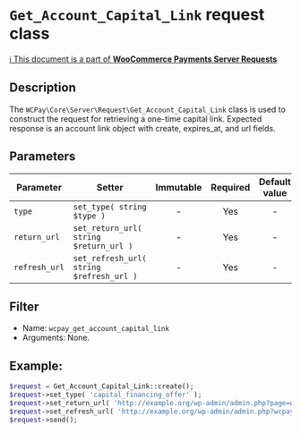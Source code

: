 # `Get_Account_Capital_Link` request class

[ℹ️ This document is a part of __WooCommerce Payments Server Requests__](../README.md)

## Description

The `WCPay\Core\Server\Request\Get_Account_Capital_Link` class is used to construct the request for retrieving a one-time capital link. 
Expected response is an account link object with create, expires_at, and url fields.

## Parameters

| Parameter         | Setter                                   | Immutable | Required | Default value |
|-------------------|------------------------------------------|:---------:|:--------:|:-------------:|
| `type`            | `set_type( string $type )`               |     -     |   Yes    |       -       |
| `return_url`      | `set_return_url( string $return_url )`   |     -     |   Yes    |       -       |
| `refresh_url`     | `set_refresh_url( string $refresh_url )` |     -     |   Yes    |       -       |


## Filter
- Name: `wcpay_get_account_capital_link`
- Arguments: None.

## Example:

```php
$request = Get_Account_Capital_Link::create();
$request->set_type( 'capital_financing_offer' );
$request->set_return_url( 'http://example.org/wp-admin/admin.php?page=wc-admin&path=/payments/overview' );
$request->set_refresh_url( 'http://example.org/wp-admin/admin.php?wcpay-loan-offer' );
$request->send();
```
